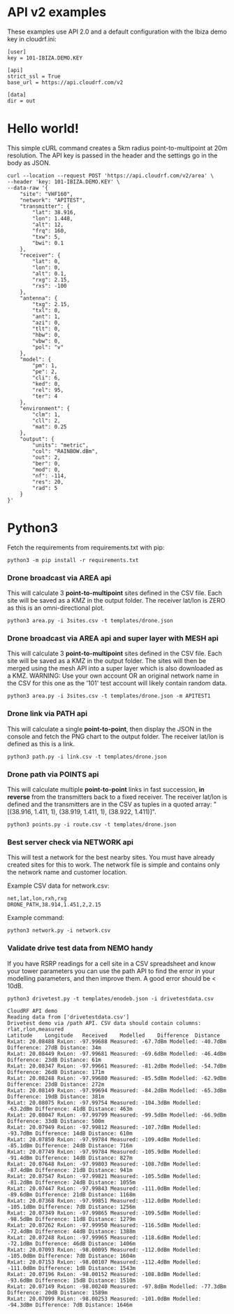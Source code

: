 # API v2 examples
These examples use API 2.0 and a default configuration with the Ibiza demo key in cloudrf.ini:

    [user]
	key = 101-IBIZA.DEMO.KEY

	[api]
	strict_ssl = True
	base_url = https://api.cloudrf.com/v2

	[data]
	dir = out

# Hello world!
This simple cURL command creates a 5km radius point-to-multipoint at 20m resolution. The API key is passed in the header and the settings go in the body as JSON. 

    curl --location --request POST 'https://api.cloudrf.com/v2/area' \
    --header 'key: 101-IBIZA.DEMO.KEY' \
    --data-raw '{
        "site": "VHF160",
        "network": "APITEST",
        "transmitter": {
            "lat": 38.916,
            "lon": 1.448,
            "alt": 12,
            "frq": 160,
            "txw": 5,
            "bwi": 0.1
        },
        "receiver": {
            "lat": 0,
            "lon": 0,
            "alt": 0.1,
            "rxg": 2.15,
            "rxs": -100
        },
        "antenna": {
            "txg": 2.15,
            "txl": 0,
            "ant": 1,
            "azi": 0,
            "tlt": 0,
            "hbw": 0,
            "vbw": 0,
            "pol": "v"
        },
        "model": {
            "pm": 1,
            "pe": 2,
            "cli": 6,
            "ked": 0,
            "rel": 95,
            "ter": 4
        },
        "environment": {
            "clm": 1,
            "cll": 2,
            "mat": 0.25
        },
        "output": {
            "units": "metric",
            "col": "RAINBOW.dBm",
            "out": 2,
            "ber": 0,
            "mod": 0,
            "nf": -114,
            "res": 20,
            "rad": 5
        }
    }'

# Python3
Fetch the requirements from requirements.txt with pip:
		
    python3 -m pip install -r requirements.txt

###  Drone broadcast via AREA api
This will calculate 3 **point-to-multipoint** sites defined in the CSV file. Each site will be saved as a KMZ in the output folder.
The receiver lat/lon is ZERO as this is an omni-directional plot.

	python3 area.py -i 3sites.csv -t templates/drone.json

###  Drone broadcast via AREA api and super layer with MESH api
This will calculate 3 **point-to-multipoint** sites defined in the CSV file. Each site will be saved as a KMZ in the output folder.
The sites will then be merged using the mesh API into a super layer which is also downloaded as a KMZ.
WARNING: Use your own account OR an original network name in the CSV for this one as the '101' test account will likely contain random data.

	python3 area.py -i 3sites.csv -t templates/drone.json -m APITEST1

### Drone link via PATH api
This will calculate a single **point-to-point**, then display the JSON in the console and fetch the PNG chart to the output folder. 
The receiver lat/lon is defined as this is a link.

    python3 path.py -i link.csv -t templates/drone.json

### Drone path via POINTS api
This will calculate multiple **point-to-point** links in fast succession, **in reverse** from the transmitters back to a fixed receiver.
The receiver lat/lon is defined and the transmitters are in the CSV as tuples in a quoted array: "[(38.916, 1.411, 1), (38.919, 1.411, 1), (38.922, 1.411)]".

    python3 points.py -i route.csv -t templates/drone.json

### Best server check via NETWORK api
This will test a network for the best nearby sites. You must have already created sites for this to work.
The network file is simple and contains only the network name and customer location.

Example CSV data for network.csv:

    net,lat,lon,rxh,rxg
    DRONE_PATH,38.914,1.451,2,2.15

Example command:

    python3 network.py -i network.csv
    
### Validate drive test data from NEMO handy
If you have RSRP readings for a cell site in a CSV spreadsheet and know your tower parameters you can use the path API to find the error in your modelling parameters, and then improve them.
A good error should be < 10dB.


    python3 drivetest.py -t templates/enodeb.json -i drivetestdata.csv
	
	CloudRF API demo
	Reading data from ['drivetestdata.csv']
	Drivetest demo via /path API. CSV data should contain columns: rlat,rlon,measured
	Latitude	Longitude	Received	Modelled	Difference	Distance
	RxLat: 20.08488 RxLon: -97.99688 Measured: -67.7dBm Modelled: -40.7dBm Difference: 27dB Distance: 34m
	RxLat: 20.08449 RxLon: -97.99681 Measured: -69.6dBm Modelled: -46.4dBm Difference: 23dB Distance: 61m
	RxLat: 20.08347 RxLon: -97.99661 Measured: -81.2dBm Modelled: -54.7dBm Difference: 26dB Distance: 171m
	RxLat: 20.08248 RxLon: -97.99680 Measured: -85.5dBm Modelled: -62.9dBm Difference: 23dB Distance: 272m
	RxLat: 20.08149 RxLon: -97.99694 Measured: -84.2dBm Modelled: -65.3dBm Difference: 19dB Distance: 381m
	RxLat: 20.08075 RxLon: -97.99754 Measured: -104.3dBm Modelled: -63.2dBm Difference: 41dB Distance: 463m
	RxLat: 20.08047 RxLon: -97.99799 Measured: -99.5dBm Modelled: -66.9dBm Difference: 33dB Distance: 500m
	RxLat: 20.07949 RxLon: -97.99812 Measured: -107.7dBm Modelled: -93.7dBm Difference: 14dB Distance: 610m
	RxLat: 20.07850 RxLon: -97.99784 Measured: -109.4dBm Modelled: -85.1dBm Difference: 24dB Distance: 716m
	RxLat: 20.07749 RxLon: -97.99784 Measured: -105.9dBm Modelled: -91.4dBm Difference: 14dB Distance: 827m
	RxLat: 20.07648 RxLon: -97.99803 Measured: -108.7dBm Modelled: -87.4dBm Difference: 21dB Distance: 941m
	RxLat: 20.07547 RxLon: -97.99821 Measured: -105.5dBm Modelled: -81.2dBm Difference: 24dB Distance: 1055m
	RxLat: 20.07447 RxLon: -97.99843 Measured: -111.0dBm Modelled: -89.6dBm Difference: 21dB Distance: 1168m
	RxLat: 20.07368 RxLon: -97.99851 Measured: -112.0dBm Modelled: -105.1dBm Difference: 7dB Distance: 1256m
	RxLat: 20.07349 RxLon: -97.99865 Measured: -109.5dBm Modelled: -98.5dBm Difference: 11dB Distance: 1279m
	RxLat: 20.07262 RxLon: -97.99950 Measured: -116.5dBm Modelled: -72.4dBm Difference: 44dB Distance: 1388m
	RxLat: 20.07248 RxLon: -97.99965 Measured: -118.6dBm Modelled: -72.1dBm Difference: 46dB Distance: 1406m
	RxLat: 20.07093 RxLon: -98.00095 Measured: -112.0dBm Modelled: -105.0dBm Difference: 7dB Distance: 1604m
	RxLat: 20.07153 RxLon: -98.00107 Measured: -112.4dBm Modelled: -111.0dBm Difference: 1dB Distance: 1543m
	RxLat: 20.07196 RxLon: -98.00152 Measured: -108.8dBm Modelled: -93.6dBm Difference: 15dB Distance: 1510m
	RxLat: 20.07149 RxLon: -98.00240 Measured: -97.8dBm Modelled: -77.3dBm Difference: 20dB Distance: 1589m
	RxLat: 20.07099 RxLon: -98.00253 Measured: -101.0dBm Modelled: -94.3dBm Difference: 7dB Distance: 1646m




